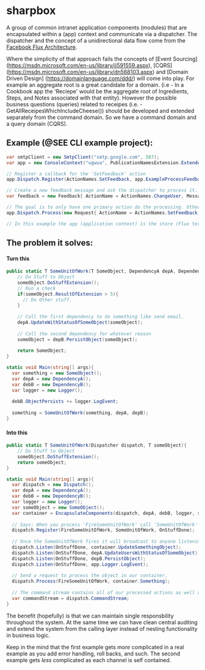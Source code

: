 # sharpbox
A group of common intranet application components (modules) that are encapsulated within a (app) context and communicate via a dispatcher. The dispatcher and the concept of a unidirectional data flow come from the [Facebook Flux Architecture](http://facebook.github.io/flux/docs/overview.html).

Where the simplicity of that approach fails the concepts of [Event Sourcing] (https://msdn.microsoft.com/en-us/library/jj591559.aspx), [CQRS] (https://msdn.microsoft.com/en-us/library/dn568103.aspx) and [Domain Driven Design] (https://domainlanguage.com/ddd/) will come into play. For example an aggregate root is a great candidate for a domain. (i.e - In a Cookbook app the 'Reciepe' would be the aggregate root of Ingredients, Steps, and Notes associated with that entity). However the possible business questions (queries) related to receipes (i.e. - GetAllReceipesWhichIncludeCheese()) should be developed and extended separately from the command domain. So we have a command domain and a query domain (CQRS).

## Example (@SEE CLI example project):

```c#
var smtpClient = new SmtpClient("smtp.google.com", 587);
var app = new ConsoleContext("ugwua", PublicationNamesExtension.ExtendedPubList, ActionNames.DefaultActionList(), smtpClient);

// Register a callback for the 'SetFeedback' action
app.Dispatch.Register(ActionNames.SetFeedback, app.ExampleProcessFeedback);

// Create a new feedback message and ask the dispatcher to process it.
var feedback = new Feedback{ ActionName = ActionNames.ChangeUser, Message = "Meaningless message", Successful = true};

// The goal is to only have one primary action do the processing. Other system monitoring events may also be called (auditing for example).
app.Dispatch.Process(new Request{ ActionName = ActionNames.SetFeedback, Message = "A test to set the feedback", Entity = feedback, RequestId = 0, Type = typeof(Feedback), UserId = app.Dispatch.CurrentUserId});

// In this example the app (application context) is the store (Flux term) and container for it's own components. So it's // responsible for processing actions and passing those updates to its components.
```
## The problem it solves:

#### Turn this
```c#
public static T SomeUnitOfWork(T SomeObject, DependencyA depA, DependencyB depB){
    // Do Stuff to Object
    someObject.DoStuffExtension();
    // Run a check
    if(someObject.ResultOfExtension > 5){
      // Do Other stuff.
    }
    
    // Call the first dependency to do something like send email.
    depA.UpdateWithStatusOfSomeObject(someObject);
    
    // Call the second dependency for whatever reason
    someObject = depB.PersistObject(someObject);
    
    return SomeObject;
}

static void Main(string[] args){
  var something = new SomeObject();
  var depA = new DependencyA();
  var debB = new DependencyB();
  var logger = new Logger();
  
  debB.ObjectPersists += logger.LogEvent;
  
  something = SomeUnitOfWork(something, depA, depB);
}
```

#### Into this

```c#
public static T SomeUnitOfWork(Dispatcher dispatch, T someObject){
    // Do Stuff to Object
    someObject.DoStuffExtension();
    return someObject;
}

static void Main(string[] args){
  var dispatch = new Dispatch();
  var depA = new DependencyA();
  var debB = new DependencyB();
  var logger = new Logger();
  var someObject = new SomeObject();
  var container = EncapsulateComponents(dispatch, depA, debB, logger, someObject);
  
  // Says: When you process 'FireSomeUnitOfWork' call 'SomeUnitOfWork' then pass the result to 'OnStuffDone' and broadcast to listeners.
  dispatch.Register(FireSomeUnitOfWork, SomeUnitOfWork, OnStuffDone);
  
  // Once the SomeUnitOfWork fires it will broadcast to anyone listening. Below we'll register some listeners.
  dispatch.Listen(OnStuffDone, container.UpdateSomethingObject);
  dispatch.Listen(OnStuffDone, depA.UpdateUsersWithStatusOfSomeObject);
  dispatch.Listen(OnStuffDone, depB.PersistObject);
  dispatch.Listen(OnStuffDone, app.Logger.LogEvent);
  
  // Send a request to process the object in our container.
  dispatch.Process(FireSomeUnitOfWork, container.Something);
  
  // The command stream contains all of our processed actions as well as their pre and post processed states.
  var commandStream = dispatch.CommandStream; 
}
```

The benefit (hopefully) is that we can maintain single responsbility throughout the system. At the same time we can have clean central auditing and extend the system from the calling layer instead of nesting functionality in business logic. 

Keep in the mind that the first example gets *more* complicated in a real example as you add error handling, roll backs, and such. The second example gets *less* complicated as each channel is self contained.
